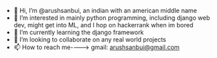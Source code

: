 - 👋 Hi, I’m @arushsanbui, an indian with an american middle name
- 👀 I’m interested in mainly python programming, including django web dev, might get into ML, and I hop on hackerrank when im bored
- 🌱 I’m currently learning the django framework
- 💞️ I’m looking to collaborate on any real world projects
- 📫 How to reach me---->  gmail: arushsanbui@gmail.com

<!---
arushsanbui/arushsanbui is a ✨ special ✨ repository because its `README.md` (this file) appears on your GitHub profile.
You can click the Preview link to take a look at your changes.
--->
